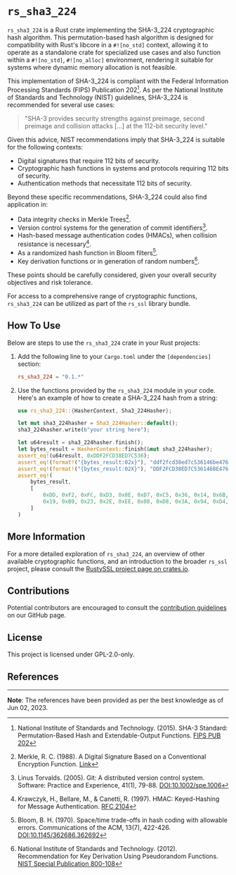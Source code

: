 # `rs_sha3_224`

`rs_sha3_224` is a Rust crate implementing the SHA-3_224 cryptographic hash algorithm. This permutation-based hash algorithm is designed for compatibility with Rust's libcore in a `#![no_std]` context, allowing it to operate as a standalone crate for specialized use cases and also function within a `#![no_std]`, `#![no_alloc]` environment, rendering it suitable for systems where dynamic memory allocation is not feasible.

This implementation of SHA-3_224 is compliant with the Federal Information Processing Standards (FIPS) Publication 202[^1]. As per the National Institute of Standards and Technology (NIST) guidelines, SHA-3_224 is recommended for several use cases:

> "SHA-3 provides security strengths against preimage, second preimage and collision attacks [...] at the 112-bit security level."

Given this advice, NIST recommendations imply that SHA-3_224 is suitable for the following contexts:

- Digital signatures that require 112 bits of security.
- Cryptographic hash functions in systems and protocols requiring 112 bits of security.
- Authentication methods that necessitate 112 bits of security.

Beyond these specific recommendations, SHA-3_224 could also find application in:

- Data integrity checks in Merkle Trees[^4].
- Version control systems for the generation of commit identifiers[^2].
- Hash-based message authentication codes (HMACs), when collision resistance is necessary[^3].
- As a randomized hash function in Bloom filters[^5].
- Key derivation functions or in generation of random numbers[^6].

These points should be carefully considered, given your overall security objectives and risk tolerance.

For access to a comprehensive range of cryptographic functions, `rs_sha3_224` can be utilized as part of the `rs_ssl` library bundle.

## How To Use

Below are steps to use the `rs_sha3_224` crate in your Rust projects:

1. Add the following line to your `Cargo.toml` under the `[dependencies]` section:

   ```toml
   rs_sha3_224 = "0.1.*"
   ```

3. Use the functions provided by the `rs_sha3_224` module in your code. Here's an example of how to create a SHA-3_224 hash from a string:

    ```rust
    use rs_sha3_224::{HasherContext, Sha3_224Hasher};
    
    let mut sha3_224hasher = Sha3_224Hasher::default();
    sha3_224hasher.write(b"your string here");
    
    let u64result = sha3_224hasher.finish();
    let bytes_result = HasherContext::finish(&mut sha3_224hasher);
    assert_eq!(u64result, 0xDDF2FCD38ED7C536);
    assert_eq!(format!("{bytes_result:02x}"), "ddf2fcd38ed7c536146be476795619b9232eee08d83a94d40ebd9f79");
    assert_eq!(format!("{bytes_result:02X}"), "DDF2FCD38ED7C536146BE476795619B9232EEE08D83A94D40EBD9F79");
    assert_eq!(
        bytes_result,
        [
            0xDD, 0xF2, 0xFC, 0xD3, 0x8E, 0xD7, 0xC5, 0x36, 0x14, 0x6B, 0xE4, 0x76, 0x79, 0x56,
            0x19, 0xB9, 0x23, 0x2E, 0xEE, 0x08, 0xD8, 0x3A, 0x94, 0xD4, 0x0E, 0xBD, 0x9F, 0x79
        ]
    )
    ```

## More Information

For a more detailed exploration of `rs_sha3_224`, an overview of other available cryptographic functions, and an introduction to the broader `rs_ssl` project, please consult the [RustySSL project page on crates.io](https://crates.io/crates/rs_ssl).

## Contributions
Potential contributors are encouraged to consult the [contribution guidelines](https://github.com/RustySSL/rs_ssl/CONTRIBUTING.md) on our GitHub page.

## License

This project is licensed under GPL-2.0-only.

## References

[^1]: National Institute of Standards and Technology. (2015). SHA-3 Standard: Permutation-Based Hash and Extendable-Output Functions. [FIPS PUB 202](https://nvlpubs.nist.gov/nistpubs/FIPS/NIST.FIPS.202.pdf)

[^2]: Linus Torvalds. (2005). Git: A distributed version control system. Software: Practice and Experience, 41(1), 79-88. [DOI:10.1002/spe.1006](https://doi.org/10.1002/spe.1006)

[^3]: Krawczyk, H., Bellare, M., & Canetti, R. (1997). HMAC: Keyed-Hashing for Message Authentication. [RFC 2104](https://tools.ietf.org/html/rfc2104)

[^4]: Merkle, R. C. (1988). A Digital Signature Based on a Conventional Encryption Function. [Link](https://link.springer.com/content/pdf/10.1007/3-540-45961-8_24.pdf)

[^5]: Bloom, B. H. (1970). Space/time trade-offs in hash coding with allowable errors. Communications of the ACM, 13(7), 422-426. [DOI:10.1145/362686.362692](https://doi.org/10.1145/362686.362692)

[^6]: National Institute of Standards and Technology. (2012). Recommendation for Key Derivation Using Pseudorandom Functions. [NIST Special Publication 800-108](https://doi.org/10.6028/NIST.SP.800-108)

---
**Note**: The references have been provided as per the best knowledge as of Jun 02, 2023.
